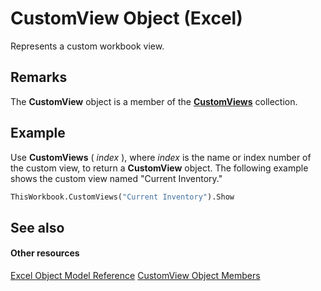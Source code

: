 
# CustomView Object (Excel)

Represents a custom workbook view.


## Remarks

 The **CustomView** object is a member of the **[CustomViews](f970bdf7-371b-ba41-89a3-bef2c6907f1a.md)** collection.


## Example

Use  **CustomViews** ( _index_ ), where _index_ is the name or index number of the custom view, to return a **CustomView** object. The following example shows the custom view named "Current Inventory."


```vb
ThisWorkbook.CustomViews("Current Inventory").Show
```


## See also


#### Other resources


[Excel Object Model Reference](http://msdn.microsoft.com/library/11ea8598-8a20-92d5-f98b-0da04263bf2c%28Office.15%29.aspx)
[CustomView Object Members](09dae79a-9c56-48ad-e3b9-d2e058467233.md)
